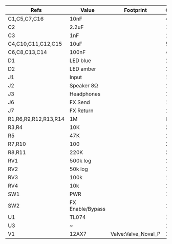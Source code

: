 | Refs                 | Value            | Footprint           | Qty | DNP |
| -------------------- | ---------------- | ------------------- | --- | --- |
| C1,C5,C7,C16         | 10nF             |                     |   4 |     |
| C2                   | 2.2uF            |                     |   1 |     |
| C3                   | 1nF              |                     |   1 |     |
| C4,C10,C11,C12,C15   | 10uF             |                     |   5 |     |
| C6,C8,C13,C14        | 100nF            |                     |   4 |     |
| D1                   | LED blue         |                     |   1 |     |
| D2                   | LED amber        |                     |   1 |     |
| J1                   | Input            |                     |   1 |     |
| J2                   | Speaker 8Ω       |                     |   1 |     |
| J3                   | Headphones       |                     |   1 |     |
| J6                   | FX Send          |                     |   1 |     |
| J7                   | FX Return        |                     |   1 |     |
| R1,R6,R9,R12,R13,R14 | 1M               |                     |   6 |     |
| R3,R4                | 10K              |                     |   2 |     |
| R5                   | 47K              |                     |   1 |     |
| R7,R10               | 100              |                     |   2 |     |
| R8,R11               | 220K             |                     |   2 |     |
| RV1                  | 500k log         |                     |   1 |     |
| RV2                  | 50k log          |                     |   1 |     |
| RV3                  | 100k             |                     |   1 |     |
| RV4                  | 10k              |                     |   1 |     |
| SW1                  | PWR              |                     |   1 |     |
| SW2                  | FX Enable/Bypass |                     |   1 |     |
| U1                   | TL074            |                     |   1 |     |
| U3                   | ~                |                     |   1 |     |
| V1                   | 12AX7            | Valve:Valve_Noval_P |   1 |     |
